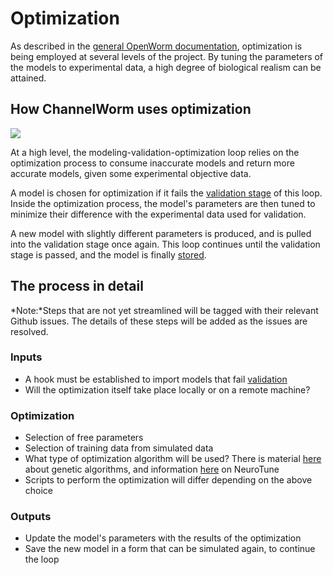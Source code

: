 Optimization
============

As described in the [general OpenWorm documentation](http://docs.openworm.org/en/latest/Projects/optimization/), optimization is being employed at several levels of the project. By tuning the parameters of the models to experimental data, a high degree of biological realism can be attained.

## How ChannelWorm uses optimization

[![](https://docs.google.com/drawings/d/13JvpUktlTXN2GKH9fXzacXQWudm5MQUMXXY94cr6S50/pub?w=778&h=370)](https://docs.google.com/drawings/d/13JvpUktlTXN2GKH9fXzacXQWudm5MQUMXXY94cr6S50/edit)

At a high level, the modeling-validation-optimization loop relies on the optimization process to consume inaccurate models and return more accurate models, given some experimental objective data.

A model is chosen for optimization if it fails the [validation stage](validation/) of this loop. Inside the optimization process, the model's parameters are then tuned to minimize their difference with the experimental data used for validation.

A new model with slightly different parameters is produced, and is pulled into the validation stage once again. This loop continues until the validation stage is passed, and the model is finally [stored](information-management/#data-management).

## The process in detail

*Note:*Steps that are not yet streamlined will be tagged with their relevant Github issues. The details of these steps will be added as the issues are resolved.

### Inputs

* A hook must be established to import models that fail [validation](validation/)
* Will the optimization itself take place locally or on a remote machine?

### Optimization

* Selection of free parameters
* Selection of training data from simulated data
* What type of optimization algorithm will be used? There is material [here](https://drive.google.com/open?id=0B_t3mQaA-HaMbXA1M0s1a25KSTA&authuser=0) about genetic algorithms, and information [here](https://optimal-neuron.readthedocs.org/en/latest/architecture.html) on NeuroTune
* Scripts to perform the optimization will differ depending on the above choice

### Outputs

* Update the model's parameters with the results of the optimization
* Save the new model in a form that can be simulated again, to continue the loop
